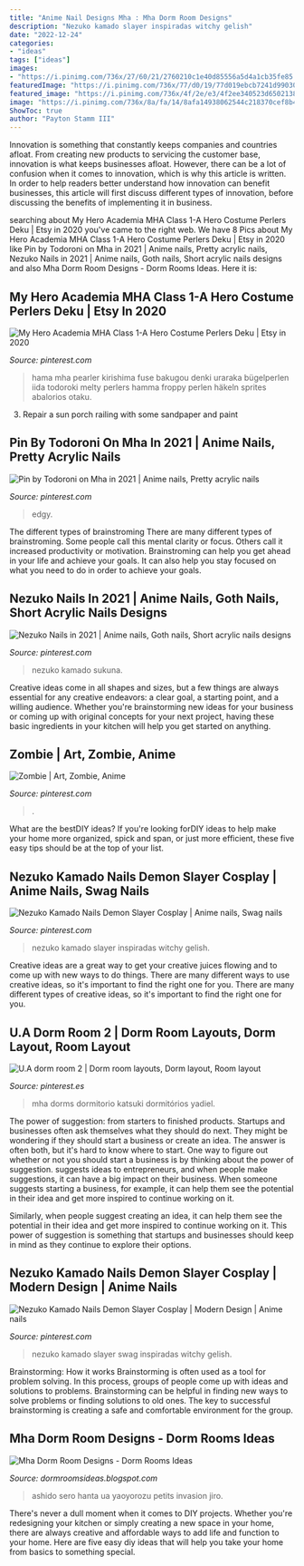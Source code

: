 ```yaml
---
title: "Anime Nail Designs Mha : Mha Dorm Room Designs"
description: "Nezuko kamado slayer inspiradas witchy gelish"
date: "2022-12-24"
categories:
- "ideas"
tags: ["ideas"]
images:
- "https://i.pinimg.com/736x/27/60/21/2760210c1e40d85556a5d4a1cb35fe85.jpg"
featuredImage: "https://i.pinimg.com/736x/77/d0/19/77d019ebcb7241d990300759ac681ad1--zombies-random-things.jpg"
featured_image: "https://i.pinimg.com/736x/4f/2e/e3/4f2ee340523d6502138350e44d91bfab.jpg"
image: "https://i.pinimg.com/736x/8a/fa/14/8afa14938062544c218370cef8b41af3.jpg"
ShowToc: true
author: "Payton Stamm III"
---
```



Innovation is something that constantly keeps companies and countries afloat. From creating new products to servicing the customer base, innovation is what keeps businesses afloat. However, there can be a lot of confusion when it comes to innovation, which is why this article is written. In order to help readers better understand how innovation can benefit businesses, this article will first discuss different types of innovation, before discussing the benefits of implementing it in business.

	

		
searching about My Hero Academia MHA Class 1-A Hero Costume Perlers Deku | Etsy in 2020 you've came to the right web. We have 8 Pics about My Hero Academia MHA Class 1-A Hero Costume Perlers Deku | Etsy in 2020 like Pin by Todoroni on Mha in 2021 | Anime nails, Pretty acrylic nails, Nezuko Nails in 2021 | Anime nails, Goth nails, Short acrylic nails designs and also Mha Dorm Room Designs - Dorm Rooms Ideas. Here it is:
		
    
## My Hero Academia MHA Class 1-A Hero Costume Perlers Deku | Etsy In 2020

<img loading=lazy src="https://i.pinimg.com/736x/8a/fa/14/8afa14938062544c218370cef8b41af3.jpg" onerror="this.onerror=null;this.src='https://tse3.mm.bing.net/th?id=OIP.ixhPr3c6CcO3e5GFBpHEAwHaJ3&amp;pid=15.1';" alt="My Hero Academia MHA Class 1-A Hero Costume Perlers Deku | Etsy in 2020">

_Source: pinterest.com_

>hama mha pearler kirishima fuse bakugou denki uraraka bügelperlen iida todoroki melty perlers hamma froppy perlen häkeln sprites abalorios otaku. 

	

3. Repair a sun porch railing with some sandpaper and paint

    
## Pin By Todoroni On Mha In 2021 | Anime Nails, Pretty Acrylic Nails

<img loading=lazy src="https://i.pinimg.com/736x/dc/9e/37/dc9e37f554bf679fbb65f477a11e1b3f.jpg" onerror="this.onerror=null;this.src='https://tse2.mm.bing.net/th?id=OIP.K8W_9Carschuy02_Ff3QIQHaHI&amp;pid=15.1';" alt="Pin by Todoroni on Mha in 2021 | Anime nails, Pretty acrylic nails">

_Source: pinterest.com_

>edgy. 

	

The different types of brainstroming
There are many different types of brainstroming. Some people call this mental clarity or focus. Others call it increased productivity or motivation. Brainstroming can help you get ahead in your life and achieve your goals. It can also help you stay focused on what you need to do in order to achieve your goals.

    
## Nezuko Nails In 2021 | Anime Nails, Goth Nails, Short Acrylic Nails Designs

<img loading=lazy src="https://i.pinimg.com/736x/23/ec/fc/23ecfc86e485f9cfab64351588b71947.jpg" onerror="this.onerror=null;this.src='https://tse3.mm.bing.net/th?id=OIP.MGFOaabWR7un9vcNnaCG4wHaHU&amp;pid=15.1';" alt="Nezuko Nails in 2021 | Anime nails, Goth nails, Short acrylic nails designs">

_Source: pinterest.com_

>nezuko kamado sukuna. 

	

Creative ideas come in all shapes and sizes, but a few things are always essential for any creative endeavors: a clear goal, a starting point, and a willing audience. Whether you're brainstorming new ideas for your business or coming up with original concepts for your next project, having these basic ingredients in your kitchen will help you get started on anything.

    
## Zombie | Art, Zombie, Anime

<img loading=lazy src="https://i.pinimg.com/736x/77/d0/19/77d019ebcb7241d990300759ac681ad1--zombies-random-things.jpg" onerror="this.onerror=null;this.src='https://tse3.mm.bing.net/th?id=OIP.v-eBDMVzwPJ5ACqk4BL6JwHaHa&amp;pid=15.1';" alt="Zombie | Art, Zombie, Anime">

_Source: pinterest.com_

>. 

	

What are the bestDIY ideas?
If you're looking forDIY ideas to help make your home more organized, spick and span, or just more efficient, these five easy tips should be at the top of your list.

    
## Nezuko Kamado Nails Demon Slayer Cosplay | Anime Nails, Swag Nails

<img loading=lazy src="https://i.pinimg.com/736x/27/60/21/2760210c1e40d85556a5d4a1cb35fe85.jpg" onerror="this.onerror=null;this.src='https://tse3.mm.bing.net/th?id=OIP.8T8wmIsrA0-ZaB9950gYGwHaJ7&amp;pid=15.1';" alt="Nezuko Kamado Nails Demon Slayer Cosplay | Anime nails, Swag nails">

_Source: pinterest.com_

>nezuko kamado slayer inspiradas witchy gelish. 

	

Creative ideas are a great way to get your creative juices flowing and to come up with new ways to do things. There are many different ways to use creative ideas, so it's important to find the right one for you. There are many different types of creative ideas, so it's important to find the right one for you.

    
## U.A Dorm Room 2 | Dorm Room Layouts, Dorm Layout, Room Layout

<img loading=lazy src="https://i.pinimg.com/736x/37/41/b9/3741b90a440acd2cb559a293103ca31b.jpg" onerror="this.onerror=null;this.src='https://tse1.mm.bing.net/th?id=OIP.mUStBEVpA6zLj0Oyz8noigHaEy&amp;pid=15.1';" alt="U.A dorm room 2 | Dorm room layouts, Dorm layout, Room layout">

_Source: pinterest.es_

>mha dorms dormitorio katsuki dormitórios yadiel. 

	

The power of suggestion: from starters to finished products.
Startups and businesses often ask themselves what they should do next. They might be wondering if they should start a business or create an idea. The answer is often both, but it's hard to know where to start. One way to figure out whether or not you should start a business is by thinking about the power of suggestion. 
 suggests ideas to entrepreneurs, and when people make suggestions, it can have a big impact on their business. When someone suggests starting a business, for example, it can help them see the potential in their idea and get more inspired to continue working on it. 

Similarly, when people suggest creating an idea, it can help them see the potential in their idea and get more inspired to continue working on it. This power of suggestion is something that startups and businesses should keep in mind as they continue to explore their options.

    
## Nezuko Kamado Nails Demon Slayer Cosplay | Modern Design | Anime Nails

<img loading=lazy src="https://i.pinimg.com/736x/4f/2e/e3/4f2ee340523d6502138350e44d91bfab.jpg" onerror="this.onerror=null;this.src='https://tse2.mm.bing.net/th?id=OIP.PxvqYXp1sUkQOaBcRi9vWAHaJ7&amp;pid=15.1';" alt="Nezuko Kamado Nails Demon Slayer Cosplay | Modern Design | Anime nails">

_Source: pinterest.com_

>nezuko kamado slayer swag inspiradas witchy gelish. 

	

Brainstorming: How it works
Brainstorming is often used as a tool for problem solving. In this process, groups of people come up with ideas and solutions to problems. Brainstorming can be helpful in finding new ways to solve problems or finding solutions to old ones. The key to successful brainstorming is creating a safe and comfortable environment for the group.

    
## Mha Dorm Room Designs - Dorm Rooms Ideas

<img loading=lazy src="https://lh6.googleusercontent.com/proxy/wyID6NlVBMYVYd0dAAZ63GWD7rd33Sh4pueBQFs2Y6ylUA9EmrYNUWRddPJCr73ZKKsFT6NWwYD1mrT1dFCeJ6U7VqdZRA3Qzg2_NRbxETqSyr5huK3Ms0MV64OZr1MS=w1200-h630-p-k-no-nu" onerror="this.onerror=null;this.src='https://tse1.mm.bing.net/th?id=OIP.m9iGSd49DsvF2Q-w0vRx_QHaD4&amp;pid=15.1';" alt="Mha Dorm Room Designs - Dorm Rooms Ideas">

_Source: dormroomsideas.blogspot.com_

>ashido sero hanta ua yaoyorozu petits invasion jiro. 

	

There's never a dull moment when it comes to DIY projects. Whether you're redesigning your kitchen or simply creating a new space in your home, there are always creative and affordable ways to add life and function to your home. Here are five easy diy ideas that will help you take your home from basics to something special.

